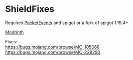 # ShieldFixes

Requires [PacketEvents](https://www.spigotmc.org/resources/packetevents-api.80279/) and spigot or a fork of spigot 1.19.4+

[Modrinth](https://modrinth.com/plugin/shieldfixes-server)

Fixes:<br>
https://bugs.mojang.com/browse/MC-105068 <br>
https://bugs.mojang.com/browse/MC-238293

